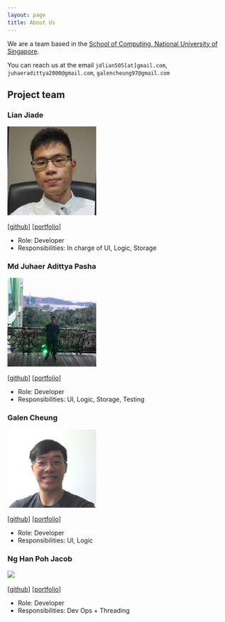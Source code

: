 ```yaml
---
layout: page
title: About Us
---
```


We are a team based in the [School of Computing, National University of Singapore](http://www.comp.nus.edu.sg).

You can reach us at the email `jdlian505[at]gmail.com`, `juhaeradittya2000@gmail.com`, `galencheung97@gmail.com`

## Project team

### Lian Jiade

<img src="images/csjiade.png" width="200px">

[[github](https://github.com/CSjiade)]
[[portfolio](team/csjiade.md)]

* Role: Developer
* Responsibilities: In charge of UI, Logic, Storage

###  Md Juhaer Adittya Pasha

<img src="images/pasha-292.png" width="200px">

[[github](http://github.com/pasha-292)]
[[portfolio](team/pasha-292.md)]

* Role: Developer
* Responsibilities: UI, Logic, Storage, Testing

### Galen Cheung

<img src="images/cheunggalen.png" width="200px">

[[github](http://github.com/cheunggalen)] [[portfolio]()]

* Role: Developer
* Responsibilities: UI, Logic

### Ng Han Poh Jacob

<img src="images/jacob-109.png" width="200px">

[[github](http://github.com/johndoe)]
[[portfolio]()]

* Role: Developer
* Responsibilities: Dev Ops + Threading


